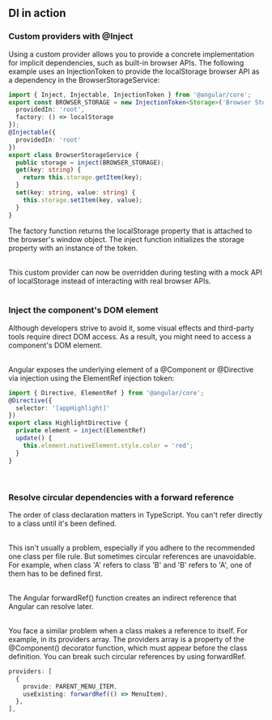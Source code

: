 ## DI in action  
### Custom providers with @Inject  
Using a custom provider allows you to provide a concrete implementation for implicit dependencies, such as built-in browser APIs. The following example uses an InjectionToken to provide the localStorage browser API as a dependency in the BrowserStorageService:  
```typescript
import { Inject, Injectable, InjectionToken } from '@angular/core';
export const BROWSER_STORAGE = new InjectionToken<Storage>('Browser Storage', {
  providedIn: 'root',
  factory: () => localStorage
});
@Injectable({
  providedIn: 'root'
})
export class BrowserStorageService {
  public storage = inject(BROWSER_STORAGE);
  get(key: string) {
    return this.storage.getItem(key);
  }
  set(key: string, value: string) {
    this.storage.setItem(key, value);
  }
}
```  
The factory function returns the localStorage property that is attached to the browser's window object. The inject function initializes the storage property with an instance of the token.  
<br>

This custom provider can now be overridden during testing with a mock API of localStorage instead of interacting with real browser APIs.  
<br>

### Inject the component's DOM element  
Although developers strive to avoid it, some visual effects and third-party tools require direct DOM access. As a result, you might need to access a component's DOM element.  
<br>

Angular exposes the underlying element of a @Component or @Directive via injection using the ElementRef injection token:  
```typescript
import { Directive, ElementRef } from '@angular/core';
@Directive({
  selector: '[appHighlight]'
})
export class HighlightDirective {
  private element = inject(ElementRef)
  update() {
    this.element.nativeElement.style.color = 'red';
  }
}
```  
<br>

### Resolve circular dependencies with a forward reference  
The order of class declaration matters in TypeScript. You can't refer directly to a class until it's been defined.  
<br>

This isn't usually a problem, especially if you adhere to the recommended one class per file rule. But sometimes circular references are unavoidable. For example, when class 'A' refers to class 'B' and 'B' refers to 'A', one of them has to be defined first.  
<br>

The Angular forwardRef() function creates an indirect reference that Angular can resolve later.  
<br>

You face a similar problem when a class makes a reference to itself. For example, in its providers array. The providers array is a property of the @Component() decorator function, which must appear before the class definition. You can break such circular references by using forwardRef.  
```typescript
providers: [
  {
    provide: PARENT_MENU_ITEM,
    useExisting: forwardRef(() => MenuItem),
  },
],
```  